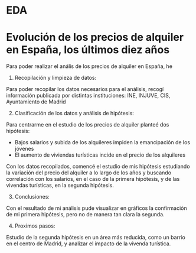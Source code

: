 # EDA

# Evolución de los precios de alquiler en España, los últimos diez años

Para poder realizar el anális de los precios de alquiler en España, he 

1. Recopilación y limpieza de datos:

Para poder recopilar los datos necesarios para el análisis, recogí información publicada por distintas instituciones: INE, INJUVE, CIS, Ayuntamiento de Madrid

2. Clasificación de los datos y análisis de hipótesis:

Para centrarme en el estudio de los precios de alquiler planteé dos hipótesis: 
 * Bajos salarios y subida de los alquileres impiden la emancipación de los jóvenes
 * El aumento de viviendas turísticas incide en el precio de los alquileres

Con los datos recopilados, comencé el estudio de mis hipótesis estudiando la variación del precio del alquiler a lo largo de los años y buscando correlación con los salarios, en el caso de la primera hipótesis, y de las vivendas turísticas, en la segunda hipótesis.

3. Conclusiones:

Con el resultado de mi análisis pude visualizar en gráficos la confirmación de mi primera hipótesis, pero no de manera tan clara la segunda.

4. Proximos pasos:

Estudio de la segunda hipótesis en un área más reducida, como un barrio en el centro de Madrid, y analizar el impacto de la vivenda turística.




